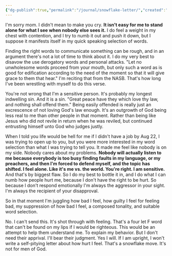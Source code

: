 ```yaml
---
{"dg-publish":true,"permalink":"/journal/snowflake-letter/","created":"Dec 26, 2018, 4:26 PM"}
---
```



I'm sorry mom. I didn't mean to make you cry. **It isn't easy for me to stand alone for what I see when nobody else sees it.** I do feel a weight in my chest with contention, and I try to numb it out and push it down, but I suppose it manifests itself in my quick speaking selection of words.

Finding the right words to communicate something can be rough, and in an argument there's not a lot of time to think about it. I do my very best to disavow the use derogatory words and personal attacks. "Let no unwholesome words proceed from your mouth, but only such a word as is good for edification according to the need of the moment so that it will give grace to them that hear." I'm reciting that from the NASB. That's how long I've been wrestling with myself to do this verse.

You're not wrong that I'm a sensitive person. It's probably my longest indwelling sin. And it is a sin. "Great peace have they which love thy law, and nothing shall offend them." Being easily offended is really just an excrescence of not loving God's law enough. It's an outgrowth of God being less real to me than other people in that moment. Rather than being like Jesus who did not revile in return when he was reviled, but continued entrusting himself unto God who judges justly.

When I told you life would be hell for me if I didn't have a job by Aug 22, I was trying to open up to you, but you were more interested in my word selection than what I was trying to tell you. It made me feel like nobody is on my side. Nobody cares about my problems. **Nobody will actually listen to me because everybody is too busy finding faults in my language, or my preachers, and then I'm forced to defend myself, and the topic has shifted. I feel alone. Like it's me vs. the world. You're right. I am sensitive.** And that's by biggest flaw. So I do my best to bottle it in, and I do what I can numb how people hurt me, because I don't have the right to be hurt. So because I don't respond emotionally I'm always the aggressor in your sight. I'm always the recipient of your disapproval.

So in that moment I'm juggling how bad I feel, how guilty I feel for feeling bad, my suppression of how bad I feel, a composed tonality, and suitable word selection. 

No. I can't send this. It's shot through with feeling. That's a four let F word that can't be found on my lips if I would be righteous. This would be an attempt to help them understand me. To explain my behavior. But I don't need their apprival. I'll bear their judgment. Yes I will. If I am upright, I won't write a self-pitying letter about how hurt I feel. That's a snowflake move. It's not for men of God.